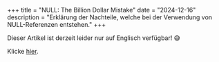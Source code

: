 +++
title = "NULL: The Billion Dollar Mistake"
date = "2024-12-16"
description = "Erklärung der Nachteile, welche bei der Verwendung von NULL-Referenzen entstehen."
+++

Dieser Artikel ist derzeit leider nur auf Englisch verfügbar! 😅

Klicke [hier](https://gersti.at/posts/billion-dollar-mistake/).